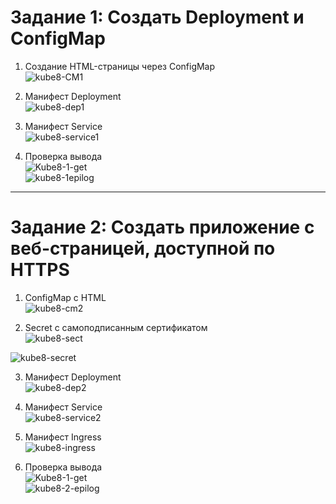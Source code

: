 # Задание 1: Создать Deployment и ConfigMap  

1. Создание HTML-страницы через ConfigMap  
![kube8-CM1](https://github.com/user-attachments/assets/4015e0ad-7822-453c-8c09-bef93bcebd87)  

2. Манифест Deployment  
![kube8-dep1](https://github.com/user-attachments/assets/e5b55add-c8ae-4839-917c-99bda41f26ff)  

3. Манифест Service  
![kube8-service1](https://github.com/user-attachments/assets/8d95de35-bbdd-48bc-89c7-b814f64559ea)  

4. Проверка вывода  
![Kube8-1-get](https://github.com/user-attachments/assets/7d18d93f-800f-4920-b259-3b555e4574c4)  
![kube8-1epilog](https://github.com/user-attachments/assets/9c406d84-3164-4385-9f19-6bb951cffdab)  

---

# Задание 2: Создать приложение с веб-страницей, доступной по HTTPS  

1. ConfigMap с HTML  
![kube8-cm2](https://github.com/user-attachments/assets/52e63e06-4855-480a-84e2-b8eef6ff3f79)  

2. Secret с самоподписанным сертификатом  
![kube8-sect](https://github.com/user-attachments/assets/d8a2c18a-7f1d-4a12-ba4a-8d4226653c14)  

![kube8-secret](https://github.com/user-attachments/assets/784d2f7f-c565-4954-8427-a88b160259c2)


3. Манифест Deployment  
![kube8-dep2](https://github.com/user-attachments/assets/5de1cc4b-78e6-4a63-a8b6-04db638966dd)  

4. Манифест Service  
![kube8-service2](https://github.com/user-attachments/assets/2fcb51fb-82ae-436e-b95b-1a4236c81f0a)  

5. Манифест Ingress  
![kube8-ingress](https://github.com/user-attachments/assets/a593b718-401c-4e65-9c23-fc1609b02d51)  

6. Проверка вывода  
![Kube8-1-get](https://github.com/user-attachments/assets/433673d5-ee4a-443c-9140-63690bc5375e)  
![kube8-2-epilog](https://github.com/user-attachments/assets/6dd30ff9-6a4f-4a25-a2aa-35fb42c4eaa0)

